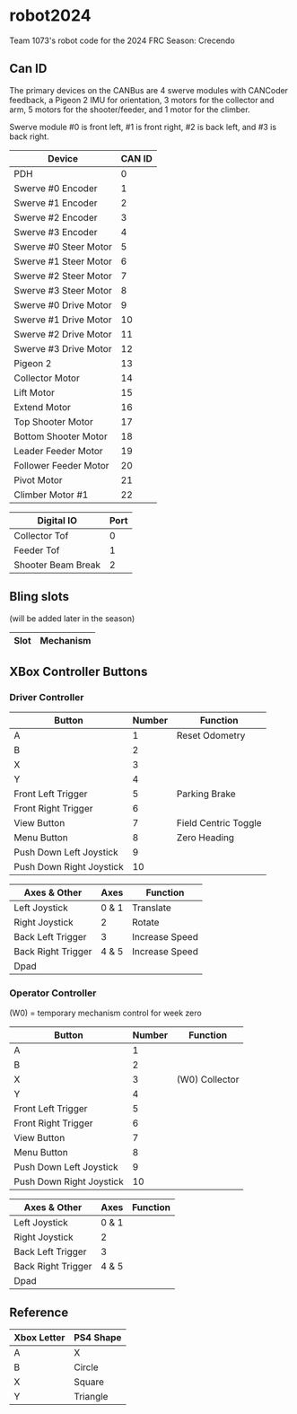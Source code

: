 # robot2024

Team 1073's robot code for the 2024 FRC Season: Crecendo

## Can ID

The primary devices on the CANBus are 4 swerve modules with CANCoder feedback, a Pigeon 2 IMU for orientation, 3 motors for the collector and arm, 5 motors for the shooter/feeder, and 1 motor for the climber.

Swerve module #0 is front left, #1 is front right, #2 is back left, and #3 is back right.

| Device                | CAN ID |
| --------------------- | ------ |
| PDH                   | 0      |
| Swerve #0 Encoder     | 1      |
| Swerve #1 Encoder     | 2      |
| Swerve #2 Encoder     | 3      |
| Swerve #3 Encoder     | 4      |
| Swerve #0 Steer Motor | 5      |
| Swerve #1 Steer Motor | 6      |
| Swerve #2 Steer Motor | 7      |
| Swerve #3 Steer Motor | 8      |
| Swerve #0 Drive Motor | 9      |
| Swerve #1 Drive Motor | 10     |
| Swerve #2 Drive Motor | 11     |
| Swerve #3 Drive Motor | 12     |
| Pigeon 2              | 13     |
| Collector Motor       | 14     |
| Lift Motor            | 15     |
| Extend Motor          | 16     |
| Top Shooter Motor     | 17     |
| Bottom Shooter Motor  | 18     |
| Leader Feeder Motor   | 19     |
| Follower Feeder Motor | 20     |
| Pivot Motor           | 21     |
| Climber Motor #1      | 22     |

| Digital IO            | Port   |
| --------------------- | ------ |
| Collector Tof         | 0      |
| Feeder Tof            | 1      |
| Shooter Beam Break    | 2      |

## Bling slots
(will be added later in the season)

| Slot | Mechanism |
| ---- | --------- |

## XBox Controller Buttons

### Driver Controller

| Button                   | Number | Function                   |
| ------------------------ | ------ | -------------------------- |
| A                        | 1      | Reset Odometry             |
| B                        | 2      |                            |
| X                        | 3      |                            |
| Y                        | 4      |                            |
| Front Left Trigger       | 5      | Parking Brake              |
| Front Right Trigger      | 6      |                            |
| View Button              | 7      | Field Centric Toggle       |
| Menu Button              | 8      | Zero Heading               |
| Push Down Left Joystick  | 9      |                            |
| Push Down Right Joystick | 10     |                            |

| Axes & Other             | Axes   | Function                   |
| ------------------------ | ------ | -------------------------- |
| Left Joystick            | 0 & 1  | Translate                  |
| Right Joystick           | 2      | Rotate                     |
| Back Left Trigger        | 3      | Increase Speed             |
| Back Right Trigger       | 4 & 5  | Increase Speed             |
| Dpad                     |        |                            |

### Operator Controller

(W0) = temporary mechanism control for week zero

|          Button          | Number | Function                   |
| ------------------------ | ------ | -------------------------- |
| A                        | 1      |                            |
| B                        | 2      |                            |
| X                        | 3      | (W0) Collector             |
| Y                        | 4      |                            |
| Front Left Trigger       | 5      |                            |
| Front Right Trigger      | 6      |                            |
| View Button              | 7      |                            |
| Menu Button              | 8      |                            |
| Push Down Left Joystick  | 9      |                            |
| Push Down Right Joystick | 10     |                            |

| Axes & Other             | Axes   | Function                   |
| ------------------------ | ------ | -------------------------- |
| Left Joystick            | 0 & 1  |                            |
| Right Joystick           | 2      |                            |
| Back Left Trigger        | 3      |                            |
| Back Right Trigger       | 4 & 5  |                            |
| Dpad                     |        |                            |

## Reference

| Xbox Letter | PS4 Shape    |
| ----------- | ------------ |
| A           | X            |
| B           | Circle       |
| X           | Square       |
| Y           | Triangle     |
